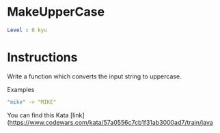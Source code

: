 # MakeUpperCase

```yaml
Level : 8 kyu
```

# Instructions

Write a function which converts the input string to uppercase.


Examples
```yaml
"mike" -> "MIKE"
```

You can find this Kata [link](https://www.codewars.com/kata/57a0556c7cb1f31ab3000ad7/train/java
